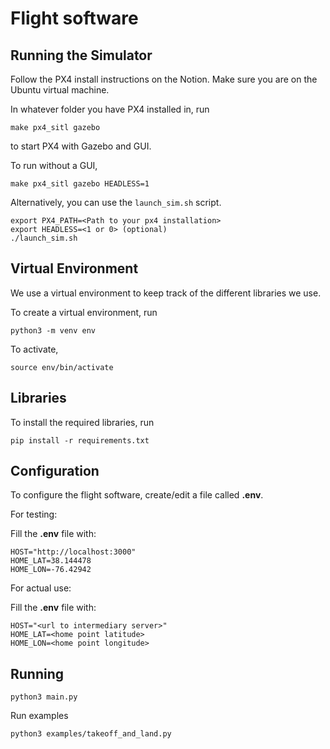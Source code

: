 # Flight software


## Running the Simulator

Follow the PX4 install instructions on the Notion. Make sure you are on the Ubuntu virtual machine.

In whatever folder you have PX4 installed in, run
```
make px4_sitl gazebo
```
to start PX4 with Gazebo and GUI.

To run without a GUI,
```
make px4_sitl gazebo HEADLESS=1
```

Alternatively, you can use the `launch_sim.sh` script.
```
export PX4_PATH=<Path to your px4 installation>
export HEADLESS=<1 or 0> (optional) 
./launch_sim.sh
```

## Virtual Environment

We use a virtual environment to keep track of the different libraries we use.

To create a virtual environment, run
```
python3 -m venv env
```

To activate,

```
source env/bin/activate
```

## Libraries

To install the required libraries, run
```
pip install -r requirements.txt
```

## Configuration

To configure the flight software, create/edit a file called **.env**.

For testing:

Fill the **.env** file with:
```
HOST="http://localhost:3000"
HOME_LAT=38.144478
HOME_LON=-76.42942
```

For actual use:

Fill the **.env** file with:
```
HOST="<url to intermediary server>"
HOME_LAT=<home point latitude>
HOME_LON=<home point longitude>
```

## Running 

```
python3 main.py
```

Run examples
```
python3 examples/takeoff_and_land.py
```